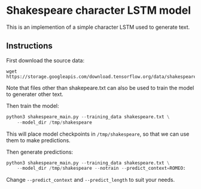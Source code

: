 # Shakespeare character LSTM model

This is an implemention of a simple character LSTM used to generate text.

## Instructions

First download the source data:

```
wget https://storage.googleapis.com/download.tensorflow.org/data/shakespeare.txt
```

Note that files other than shakepeare.txt can also be used to train the model to generater other text.

Then train the model:

```python
python3 shakespeare_main.py --training_data shakespeare.txt \
    --model_dir /tmp/shakespeare
```

This will place model checkpoints in `/tmp/shakespeare`, so that we can use them to make predictions.

Then generate predictions:

```python
python3 shakespeare_main.py --training_data shakespeare.txt \
    --model_dir /tmp/shakespeare --notrain --predict_context=ROMEO:
```

Change `--predict_context` and `--predict_length` to suit your needs.
